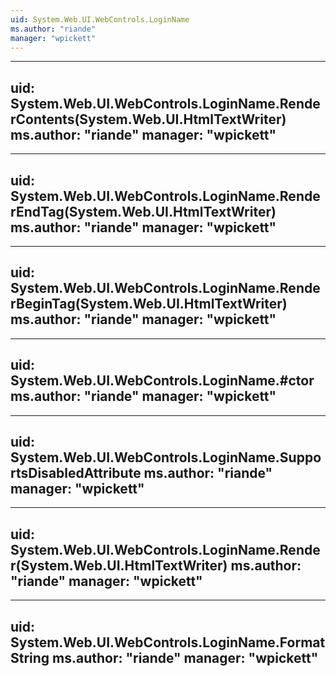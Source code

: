 ```yaml
---
uid: System.Web.UI.WebControls.LoginName
ms.author: "riande"
manager: "wpickett"
---
```


---
uid: System.Web.UI.WebControls.LoginName.RenderContents(System.Web.UI.HtmlTextWriter)
ms.author: "riande"
manager: "wpickett"
---

---
uid: System.Web.UI.WebControls.LoginName.RenderEndTag(System.Web.UI.HtmlTextWriter)
ms.author: "riande"
manager: "wpickett"
---

---
uid: System.Web.UI.WebControls.LoginName.RenderBeginTag(System.Web.UI.HtmlTextWriter)
ms.author: "riande"
manager: "wpickett"
---

---
uid: System.Web.UI.WebControls.LoginName.#ctor
ms.author: "riande"
manager: "wpickett"
---

---
uid: System.Web.UI.WebControls.LoginName.SupportsDisabledAttribute
ms.author: "riande"
manager: "wpickett"
---

---
uid: System.Web.UI.WebControls.LoginName.Render(System.Web.UI.HtmlTextWriter)
ms.author: "riande"
manager: "wpickett"
---

---
uid: System.Web.UI.WebControls.LoginName.FormatString
ms.author: "riande"
manager: "wpickett"
---
